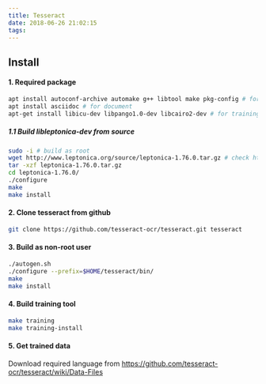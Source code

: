 ```yaml
---
title: Tesseract
date: 2018-06-26 21:02:15
tags:
---
```

## Install

#### 1. Required package
```bash
apt install autoconf-archive automake g++ libtool make pkg-config # for main recognization
apt install asciidoc # for document
apt-get install libicu-dev libpango1.0-dev libcairo2-dev # for training tool
```

##### 1.1 Build libleptonica-dev from source
```bash
sudo -i # build as root
wget http://www.leptonica.org/source/leptonica-1.76.0.tar.gz # check http://www.leptonica.org/download.html for latest version
tar -xzf leptonica-1.76.0.tar.gz
cd leptonica-1.76.0/
./configure
make
make install
```



#### 2. Clone tesseract from github
```bash
git clone https://github.com/tesseract-ocr/tesseract.git tesseract
```

#### 3. Build as non-root user
```bash
./autogen.sh
./configure --prefix=$HOME/tesseract/bin/
make
make install
```

#### 4. Build training tool
```bash
make training
make training-install
```

#### 5. Get trained data
Download required language from https://github.com/tesseract-ocr/tesseract/wiki/Data-Files